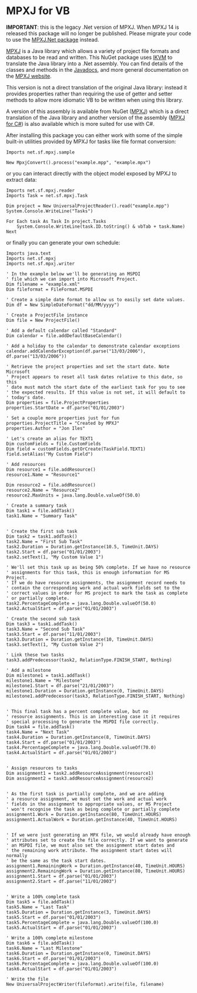 # MPXJ for VB

**IMPORTANT**: this is the legacy .Net version of MPXJ. When MPXJ 14 is released
this package will no longer be published. Please migrate your code to use the
[MPXJ.Net package](https://www.nuget.org/packages/MPXJ.Net) instead.

[MPXJ](http://mpxj.org) is a Java library which allows a variety of project
file formats and databases to be read and written. This NuGet package uses
[IKVM](https://github.com/ikvmnet/ikvm) to translate the Java library into a .Net assembly.
You can find details of the classes and methods in the [Javadocs](http://www.mpxj.org/apidocs/index.html),
and more general documentation on the [MPXJ website](https://www.mpxj.org/).

This version is not a direct translation of the original Java library: instead
it provides properties rather than requiring the use of getter and setter
methods to allow more idiomatic VB to be written when using this library.

A version of this assembly is available from NuGet
([MPXJ](https://www.nuget.org/packages/net.sf.mpxj))
which is a direct translation
of the Java library and another version of the assembly 
([MPXJ for C#](https://www.nuget.org/packages/net.sf.mpxj-for-csharp))
is also available which is more
suited for use with C#.

After installing this package you can either work with some of the simple
built-in utilities provided by MPXJ for tasks like file format conversion:

```vbnet
Imports net.sf.mpxj.sample

New MpxjConvert().process("example.mpp", "example.mpx")
```

or you can interact directly with the object model exposed by MPXJ to extract data:

```vbnet
Imports net.sf.mpxj.reader
Imports Task = net.sf.mpxj.Task

Dim project = New UniversalProjectReader().read("example.mpp")
System.Console.WriteLine("Tasks")

For Each task As Task In project.Tasks
    System.Console.WriteLine(task.ID.toString() & vbTab + task.Name)
Next

```

or finally you can generate your own schedule:

```vbnet
Imports java.text
Imports net.sf.mpxj
Imports net.sf.mpxj.writer

' In the example below we'll be generating an MSPDI
' file which we can import into Microsoft Project.
Dim filename = "example.xml"
Dim fileformat = FileFormat.MSPDI

' Create a simple date format to allow us to easily set date values.
Dim df = New SimpleDateFormat("dd/MM/yyyy")

' Create a ProjectFile instance
Dim file = New ProjectFile()

' Add a default calendar called "Standard"
Dim calendar = file.addDefaultBaseCalendar()

' Add a holiday to the calendar to demonstrate calendar exceptions
calendar.addCalendarException(df.parse("13/03/2006"), df.parse("13/03/2006"))

' Retrieve the project properties and set the start date. Note Microsoft
' Project appears to reset all task dates relative to this date, so this
' date must match the start date of the earliest task for you to see
' the expected results. If this value is not set, it will default to
' today's date.
Dim properties = file.ProjectProperties
properties.StartDate = df.parse("01/01/2003")

' Set a couple more properties just for fun
properties.ProjectTitle = "Created by MPXJ"
properties.Author = "Jon Iles"

' Let's create an alias for TEXT1
Dim customFields = file.CustomFields
Dim field = customFields.getOrCreate(TaskField.TEXT1)
field.setAlias("My Custom Field")

' Add resources
Dim resource1 = file.addResource()
resource1.Name = "Resource1"

Dim resource2 = file.addResource()
resource2.Name = "Resource2"
resource2.MaxUnits = java.lang.Double.valueOf(50.0)

' Create a summary task
Dim task1 = file.addTask()
task1.Name = "Summary Task"


' Create the first sub task
Dim task2 = task1.addTask()
task2.Name = "First Sub Task"
task2.Duration = Duration.getInstance(10.5, TimeUnit.DAYS)
task2.Start = df.parse("01/01/2003")
task2.setText(1, "My Custom Value 1")

' We'll set this task up as being 50% complete. If we have no resource
' assignments for this task, this is enough information for MS Project.
' If we do have resource assignments, the assignment record needs to
' contain the corresponding work and actual work fields set to the
' correct values in order for MS project to mark the task as complete
' or partially complete.
task2.PercentageComplete = java.lang.Double.valueOf(50.0)
task2.ActualStart = df.parse("01/01/2003")

' Create the second sub task
Dim task3 = task1.addTask()
task3.Name = "Second Sub Task"
task3.Start = df.parse("11/01/2003")
task3.Duration = Duration.getInstance(10, TimeUnit.DAYS)
task3.setText(1, "My Custom Value 2")

' Link these two tasks
task3.addPredecessor(task2, RelationType.FINISH_START, Nothing)

' Add a milestone
Dim milestone1 = task1.addTask()
milestone1.Name = "Milestone"
milestone1.Start = df.parse("21/01/2003")
milestone1.Duration = Duration.getInstance(0, TimeUnit.DAYS)
milestone1.addPredecessor(task3, RelationType.FINISH_START, Nothing)


' This final task has a percent complete value, but no
' resource assignments. This is an interesting case it it requires
' special processing to generate the MSPDI file correctly.
Dim task4 = file.addTask()
task4.Name = "Next Task"
task4.Duration = Duration.getInstance(8, TimeUnit.DAYS)
task4.Start = df.parse("01/01/2003")
task4.PercentageComplete = java.lang.Double.valueOf(70.0)
task4.ActualStart = df.parse("01/01/2003")


' Assign resources to tasks
Dim assignment1 = task2.addResourceAssignment(resource1)
Dim assignment2 = task3.addResourceAssignment(resource2)


' As the first task is partially complete, and we are adding
' a resource assignment, we must set the work and actual work
' fields in the assignment to appropriate values, or MS Project
' won't recognise the task as being complete or partially complete
assignment1.Work = Duration.getInstance(80, TimeUnit.HOURS)
assignment1.ActualWork = Duration.getInstance(40, TimeUnit.HOURS)


' If we were just generating an MPX file, we would already have enough
' attributes set to create the file correctly. If we want to generate
' an MSPDI file, we must also set the assignment start dates and
' the remaining work attribute. The assignment start dates will normally
' be the same as the task start dates.
assignment1.RemainingWork = Duration.getInstance(40, TimeUnit.HOURS)
assignment2.RemainingWork = Duration.getInstance(80, TimeUnit.HOURS)
assignment1.Start = df.parse("01/01/2003")
assignment2.Start = df.parse("11/01/2003")


' Write a 100% complete task
Dim task5 = file.addTask()
task5.Name = "Last Task"
task5.Duration = Duration.getInstance(3, TimeUnit.DAYS)
task5.Start = df.parse("01/01/2003")
task5.PercentageComplete = java.lang.Double.valueOf(100.0)
task5.ActualStart = df.parse("01/01/2003")

' Write a 100% complete milestone
Dim task6 = file.addTask()
task6.Name = "Last Milestone"
task6.Duration = Duration.getInstance(0, TimeUnit.DAYS)
task6.Start = df.parse("01/01/2003")
task6.PercentageComplete = java.lang.Double.valueOf(100.0)
task6.ActualStart = df.parse("01/01/2003")

' Write the file
New UniversalProjectWriter(fileformat).write(file, filename)
```
